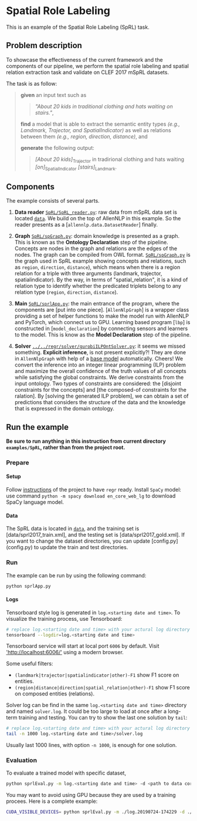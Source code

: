 # Spatial Role Labeling

This is an example of the Spatial Role Labeling (SpRL) task.

## Problem description

To showcase the effectiveness of the current framework and the components of our pipeline, we perform the spatial role labeling and spatial relation extraction task and validate on CLEF 2017 mSpRL datasets.

The task is as follow:
> **given** an input text such as 
>> *"About 20 kids in traditional clothing and hats waiting on stairs."*,
>
> **find** a model that is able to extract the semantic entity types *(e.g., Landmark, Trajector, and SpatialIndicator)* as well as relations between them *(e.g., region, direction, distance)*, and
>
> **generate** the following output:
>> *[About 20 kids]*<sub>Trajector</sub> in tradirional clothing and hats waiting *[on]*<sub>SpatialIndicator</sub> *[stairs]*<sub>Landmark</sub>.

## Components

The example consists of several parts.

1. **Data reader** [`SpRL/SpRL_reader.py`](SpRL_new/SpRL_reader.py): raw data from mSpRL data set is located [`data`](data). We build on the top of AllenNLP in this example. So the reader presents as a [`allennlp.data.DatasetReader`] finally.

2. **Graph** [`SpRL/spGraph.py`](SpRL/spGraph.py): domain knowledge is presented as a graph. This is known as the **Ontology Declaration** step of the pipeline.
Concepts are nodes in the graph and relations are the edges of the nodes. The graph can be compiled from OWL format.
[`SpRL/spGraph.py`](SpRL_new/graph.py) is the graph used in SpRL example showing concepts and relations, such as `region`, `direction`, `distance`), which means when there is a region relation for a triple with three arguments (landmark, trajector, spatialindicator). By the way, in terms of "spatial_relation", it is a kind of relation type to identify whether the predicated triplets belong to any relation type (`region`, `direction`, `distance`).

3. **Main** [`SpRL/sprlApp.py`](SpRL/sprl_App.py): the main entrance of the program, where the components are [put into one piece]. [`AllenNlpGraph`] is a wrapper class providing a set of helper functions to make the model run with AllenNLP and PyTorch, which connect us to GPU. Learning based program [`lbp`] is constructed in [`model_declaration`] by connecting sensors and learners to the model. This is know as the **Model Declaration** step of the pipeline.

4. **Solver** [`../../regr/solver/gurobiILPOntSolver.py`](../../regr/solver/gurobiILPOntSolver.py): it seems we missed something. **Explicit inference**, is not present explicitly?!
They are done in `AllenNlpGraph` with help of a [base model](../../regr/graph/allennlp/model.py) automatically. Cheers!
We convert the inference into an integer linear programming (ILP) problem and maximize the overall confidence of the truth values of all concepts while satisfying the global constraints.
We derive constraints from the input ontology.
Two types of constraints are considered: the [disjoint constraints for the concepts] and [the composed-of constraints for the ralation].
By [solving the generated ILP problem], we can obtain a set of predictions that considers the structure of the data and the knowledge that is expressed in the domain ontology.


## Run the example

**Be sure to run anything in this instruction from current directory `examples/SpRL`, rather than from the project root.**

### Prepare

#### Setup

Follow [instructions](../../README.md#requirement) of the project to have `regr` ready.
Install `SpaCy` model: use command `python -m spacy download en_core_web_lg` to download SpaCy language model.

#### Data

The SpRL data is located in [`data`](data), and the training set is [data/sprl2017_train.xml], and the testing set is [data/sprl2017_gold.xml].
If you want to change the dataset directories, you can update [config.py] (config.py) to update the train and test directories.

### Run

The example can be run by using the following command:
```bash
python sprlApp.py
```

#### Logs

Tensorboard style log is generated in `log.<starting date and time>`. To visualize the training process, use Tensorboard:
```bash
# replace log.<starting date and time> with your actural log directory
tensorboard --logdir=log.<starting date and time>
```


Tensorboard service will start at local port `6006` by default. Visit ['http://localhost:6006/'](http://localhost:6006/) using a modern browser.

Some useful filters:
* `(landmark|trajector|spatialindicator|other)-F1` show F1 score on entities.
* `(region|distance|direction|spatial_relation|other)-F1` show F1 score on composed entities (relations).

Solver log can be find in the same `log.<starting date and time>` directory and named `solver.log`. It could be too large to load at once after a long-term training and testing. You can try to show the last one solution by `tail`:
```bash
# replace log.<starting date and time> with your actural log directory
tail -n 1000 log.<starting date and time>/solver.log
```
Usually last 1000 lines, with option `-n 1000`, is enough for one solution.


### Evaluation

To evaluate a trained model with specific dataset,
```bash
python sprlEval.py -m log.<starting date and time> -d <path to data corp> -b <batch size> [-M <model_file.th>]
```
You may want to avoid using GPU because they are used by a training procees. Here is a complete example:
```bash
CUDA_VISIBLE_DEVICES= python sprlEval.py -m ./log.20190724-174229 -d ./data/sprl2017_gold.xml -b=16
```
